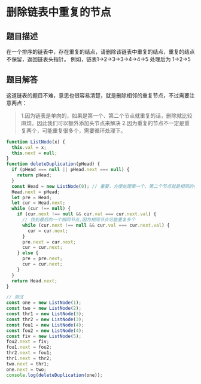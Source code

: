 # 删除链表中重复的节点

## 题目描述

在一个排序的链表中，存在重复的结点，请删除该链表中重复的结点，重复的结点不保留，返回链表头指针。 例如，链表1->2->3->3->4->4->5 处理后为 1->2->5

## 题目解答

这道链表的题目不难，意思也很容易清楚，就是删除相邻的重复节点，不过需要注意两点：

>1.因为链表是单向的，如果是第一个、第二个节点就重复的话，删除就比较麻烦。因此我们可以额外添加头节点来解决
>2.因为重复的节点不一定是重复两个，可能重复很多个，需要循环处理下。


```javascript
function ListNode(x) {
  this.val = x;
  this.next = null;
}
function deleteDuplication(pHead) {
  if (pHead === null || pHead.next === null) {
    return pHead;
  }
  const Head = new ListNode(0); // 重要，方便处理第一个、第二个节点就是相同的情况。
  Head.next = pHead;
  let pre = Head;
  let cur = Head.next;
  while (cur !== null) {
    if (cur.next !== null && cur.val === cur.next.val) {
      // 找到最后的一个相同节点,因为相同节点可能重复多个
      while (cur.next !== null && cur.val === cur.next.val) {
        cur = cur.next;
      }
      pre.next = cur.next;
      cur = cur.next;
    } else {
      pre = pre.next;
      cur = cur.next;
    }
  }
  return Head.next;
}

// 测试
const one = new ListNode(1);
const two = new ListNode(2);
const thr1 = new ListNode(3);
const thr2 = new ListNode(3);
const fou1 = new ListNode(4);
const fou2 = new ListNode(4);
const fiv = new ListNode(5);
fou2.next = fiv;
fou1.next = fou2;
thr2.next = fou1;
thr1.next = thr2;
two.next = thr1;
one.next = two;
console.log(deleteDuplication(one));
```

